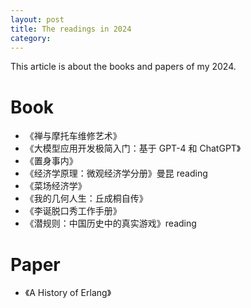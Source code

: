 ```yaml
---
layout: post
title: The readings in 2024
category: 
---
```


This article is about the books and papers of my 2024.

# Book
* 《禅与摩托车维修艺术》
* 《大模型应用开发极简入门：基于 GPT-4 和 ChatGPT》
* 《置身事内》
* 《经济学原理：微观经济学分册》曼昆 reading 
* 《菜场经济学》
* 《我的几何人生：丘成桐自传》
* 《李诞脱口秀工作手册》
* 《潜规则：中国历史中的真实游戏》reading

# Paper

* 《A History of Erlang》